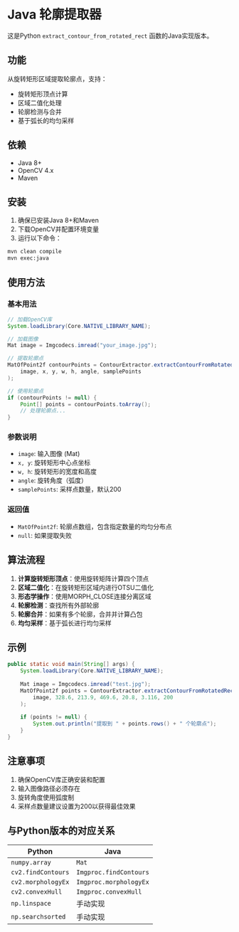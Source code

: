 # Java 轮廓提取器

这是Python `extract_contour_from_rotated_rect` 函数的Java实现版本。

## 功能

从旋转矩形区域提取轮廓点，支持：
- 旋转矩形顶点计算
- 区域二值化处理
- 轮廓检测与合并
- 基于弧长的均匀采样

## 依赖

- Java 8+
- OpenCV 4.x
- Maven

## 安装

1. 确保已安装Java 8+和Maven
2. 下载OpenCV并配置环境变量
3. 运行以下命令：

```bash
mvn clean compile
mvn exec:java
```

## 使用方法

### 基本用法

```java
// 加载OpenCV库
System.loadLibrary(Core.NATIVE_LIBRARY_NAME);

// 加载图像
Mat image = Imgcodecs.imread("your_image.jpg");

// 提取轮廓点
MatOfPoint2f contourPoints = ContourExtractor.extractContourFromRotatedRect(
    image, x, y, w, h, angle, samplePoints
);

// 使用轮廓点
if (contourPoints != null) {
    Point[] points = contourPoints.toArray();
    // 处理轮廓点...
}
```

### 参数说明

- `image`: 输入图像 (Mat)
- `x, y`: 旋转矩形中心点坐标
- `w, h`: 旋转矩形的宽度和高度
- `angle`: 旋转角度（弧度）
- `samplePoints`: 采样点数量，默认200

### 返回值

- `MatOfPoint2f`: 轮廓点数组，包含指定数量的均匀分布点
- `null`: 如果提取失败

## 算法流程

1. **计算旋转矩形顶点**：使用旋转矩阵计算四个顶点
2. **区域二值化**：在旋转矩形区域内进行OTSU二值化
3. **形态学操作**：使用MORPH_CLOSE连接分离区域
4. **轮廓检测**：查找所有外部轮廓
5. **轮廓合并**：如果有多个轮廓，合并并计算凸包
6. **均匀采样**：基于弧长进行均匀采样

## 示例

```java
public static void main(String[] args) {
    System.loadLibrary(Core.NATIVE_LIBRARY_NAME);
    
    Mat image = Imgcodecs.imread("test.jpg");
    MatOfPoint2f points = ContourExtractor.extractContourFromRotatedRect(
        image, 328.6, 213.9, 469.6, 20.8, 3.116, 200
    );
    
    if (points != null) {
        System.out.println("提取到 " + points.rows() + " 个轮廓点");
    }
}
```

## 注意事项

1. 确保OpenCV库正确安装和配置
2. 输入图像路径必须存在
3. 旋转角度使用弧度制
4. 采样点数量建议设置为200以获得最佳效果

## 与Python版本的对应关系

| Python | Java |
|--------|------|
| `numpy.array` | `Mat` |
| `cv2.findContours` | `Imgproc.findContours` |
| `cv2.morphologyEx` | `Imgproc.morphologyEx` |
| `cv2.convexHull` | `Imgproc.convexHull` |
| `np.linspace` | 手动实现 |
| `np.searchsorted` | 手动实现 |

